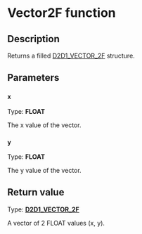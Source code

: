 # Vector2F function

## Description

Returns a filled [D2D1_VECTOR_2F](https://learn.microsoft.com/windows/desktop/api/dcommon/ns-dcommon-d2d_vector_2f) structure.

## Parameters

### `x`

Type: **FLOAT**

The x value of the vector.

### `y`

Type: **FLOAT**

The y value of the vector.

## Return value

Type: **[D2D1_VECTOR_2F](https://learn.microsoft.com/windows/desktop/api/dcommon/ns-dcommon-d2d_vector_2f)**

A vector of 2 FLOAT values (x, y).